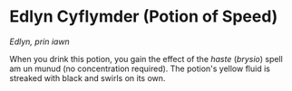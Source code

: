 # Edlyn Cyflymder (Potion of Speed)

*Edlyn, prin iawn*

When you drink this potion, you gain the effect of the *haste* (*brysio*) spell am un munud (no concentration required). The potion's yellow fluid is streaked with black and swirls on its own.